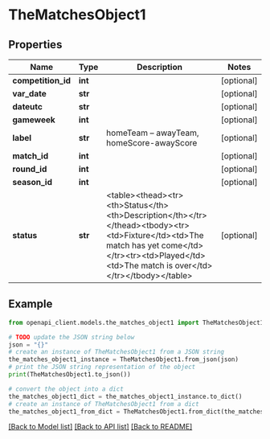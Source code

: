 # TheMatchesObject1


## Properties

Name | Type | Description | Notes
------------ | ------------- | ------------- | -------------
**competition_id** | **int** |  | [optional] 
**var_date** | **str** |  | [optional] 
**dateutc** | **str** |  | [optional] 
**gameweek** | **int** |  | [optional] 
**label** | **str** | homeTeam – awayTeam, homeScore-awayScore | [optional] 
**match_id** | **int** |  | [optional] 
**round_id** | **int** |  | [optional] 
**season_id** | **int** |  | [optional] 
**status** | **str** | &lt;table&gt;&lt;thead&gt;&lt;tr&gt;&lt;th&gt;Status&lt;/th&gt;&lt;th&gt;Description&lt;/th&gt;&lt;/tr&gt;&lt;/thead&gt;&lt;tbody&gt;&lt;tr&gt;&lt;td&gt;Fixture&lt;/td&gt;&lt;td&gt;The match has yet come&lt;/td&gt;&lt;/tr&gt;&lt;tr&gt;&lt;td&gt;Played&lt;/td&gt;&lt;td&gt;The match is over&lt;/td&gt;&lt;/tr&gt;&lt;/tbody&gt;&lt;/table&gt; | [optional] 

## Example

```python
from openapi_client.models.the_matches_object1 import TheMatchesObject1

# TODO update the JSON string below
json = "{}"
# create an instance of TheMatchesObject1 from a JSON string
the_matches_object1_instance = TheMatchesObject1.from_json(json)
# print the JSON string representation of the object
print(TheMatchesObject1.to_json())

# convert the object into a dict
the_matches_object1_dict = the_matches_object1_instance.to_dict()
# create an instance of TheMatchesObject1 from a dict
the_matches_object1_from_dict = TheMatchesObject1.from_dict(the_matches_object1_dict)
```
[[Back to Model list]](../README.md#documentation-for-models) [[Back to API list]](../README.md#documentation-for-api-endpoints) [[Back to README]](../README.md)


